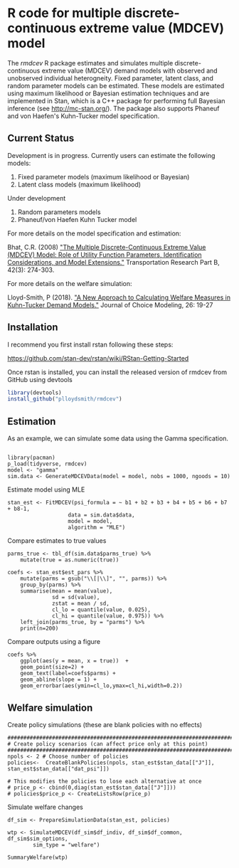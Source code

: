 
# R code for multiple discrete-continuous extreme value (MDCEV) model 

The _rmdcev_ R package estimates and simulates multiple discrete-continuous extreme value (MDCEV) demand models with observed and unobserved individual heterogneity. Fixed parameter, latent class, and random parameter models can be estimated. These models are estimated using maximum likelihood or Bayesian estimation techniques and are implemented in Stan, which is a C++ package for performing full Bayesian inference (see http://mc-stan.org/). The package also supports Phaneuf and von Haefen's Kuhn-Tucker model specification.

## Current Status

Development is in progress. Currently users can estimate the following models:

1. Fixed parameter models (maximum likelihood or Bayesian)
2. Latent class models (maximum likelihood)

Under development
1. Random parameters models
2. Phaneuf/von Haefen Kuhn Tucker model

For more details on the model specification and estimation:

Bhat, C.R. (2008) ["The Multiple Discrete-Continuous Extreme Value (MDCEV) Model: Role of Utility Function Parameters, Identification Considerations, and Model Extensions."](https://www.sciencedirect.com/science/article/pii/S0191261507000677) Transportation Research Part B, 42(3): 274-303. 

For more details on the welfare simulation:

Lloyd-Smith, P (2018). ["A New Approach to Calculating Welfare Measures in Kuhn-Tucker Demand Models."](https://www.sciencedirect.com/science/article/pii/S1755534517300994) Journal of Choice Modeling, 26: 19-27


## Installation

I recommend you first install rstan following these steps:

https://github.com/stan-dev/rstan/wiki/RStan-Getting-Started

Once rstan is installed, you can install the released version of rmdcev from GitHub using devtools

``` r
library(devtools)
install_github("plloydsmith/rmdcev")
```

## Estimation

As an example, we can simulate some data using the Gamma specification.

```{r} 

library(pacman)
p_load(tidyverse, rmdcev)
model <- "gamma"
sim.data <- GenerateMDCEVData(model = model, nobs = 1000, ngoods = 10)
```

Estimate model using MLE
``` {r}
stan_est <- FitMDCEV(psi_formula = ~ b1 + b2 + b3 + b4 + b5 + b6 + b7 + b8-1,
				   data = sim.data$data,
				   model = model,
				   algorithm = "MLE")
```

Compare estimates to true values
``` {r}
parms_true <- tbl_df(sim.data$parms_true) %>%
	mutate(true = as.numeric(true))

coefs <- stan_est$est_pars %>%
	mutate(parms = gsub("\\[|\\]", "", parms)) %>%
	group_by(parms) %>%
	summarise(mean = mean(value),
			  sd = sd(value),
			  zstat = mean / sd,
			  cl_lo = quantile(value, 0.025),
			  cl_hi = quantile(value, 0.975)) %>%
	left_join(parms_true, by = "parms") %>%
	print(n=200)
```

Compare outputs using a figure
```{r} 
coefs %>%
	ggplot(aes(y = mean, x = true))  +
	geom_point(size=2) +
	geom_text(label=coefs$parms) +
	geom_abline(slope = 1) +
	geom_errorbar(aes(ymin=cl_lo,ymax=cl_hi,width=0.2))
```


## Welfare simulation

Create policy simulations (these are blank policies with no effects)
```{r}
###########################################################################
# Create policy scenarios (can affect price only at this point)
###########################################################################
npols <- 2 # Choose number of policies
policies<-	CreateBlankPolicies(npols, stan_est$stan_data[["J"]], stan_est$stan_data[["dat_psi"]])

# This modifies the policies to lose each alternative at once
# price_p <- cbind(0,diag(stan_est$stan_data[["J"]]))
# policies$price_p <- CreateListsRow(price_p)
```

Simulate welfare changes
```{r}
df_sim <- PrepareSimulationData(stan_est, policies)

wtp <- SimulateMDCEV(df_sim$df_indiv, df_sim$df_common, df_sim$sim_options,
		sim_type = "welfare")

SummaryWelfare(wtp)
```
